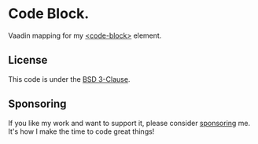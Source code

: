 # Code Block.

Vaadin mapping for my [&lt;code-block&gt;](https://github.com/oliveryasuna/code-block) element.

## License

This code is under the [BSD 3-Clause](LICENSE.txt).

## Sponsoring

If you like my work and want to support it, please consider [sponsoring](https://github.com/sponsors/oliveryasuna) me. It's how I make the time to code great
things!